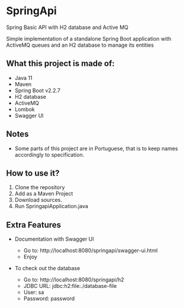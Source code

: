# SpringApi
Spring Basic API with H2 database and Active MQ

Simple implementation of a standalone Spring Boot application with ActiveMQ queues and an H2 database to manage its entities

## What this project is made of:
- Java 11
- Maven 
- Spring Boot v2.2.7
- H2 database
- ActiveMQ
- Lombok
- Swagger UI

## Notes
- Some parts of this project are in Portuguese, that is to keep names accordingly to specification.

## How to use it? 
1. Clone the repository
1. Add as a Maven Project
1. Download sources.
1. Run SpringapiApplication.java

## Extra Features
- Documentation with Swagger UI
    - Go to: http://localhost:8080/springapi/swagger-ui.html
    - Enjoy 

- To check out the database 
    - Go to: http://localhost:8080/springapi/h2
    - JDBC URL: jdbc:h2:file:./database-file
    - User: sa
    - Password: password
    
    